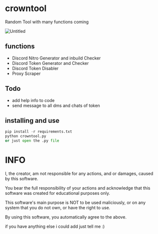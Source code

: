 # crowntool
Random Tool with many functions coming

![Untitled](https://i.ibb.co/v3gzZ8F/Untitled.png)
## functions

- Discord Nitro Generator and inbuild Checker
- Discord Token Generator and Checker
- Discord Token Disabler
- Proxy Scraper

## Todo

- add help info to code
- send message to all dms and chats of token

## installing and use
```python
pip install -r requirements.txt
python crowntool.py
or just open the .py file
```

# INFO

I, the creator, am not responsible for any actions, and or damages, caused by this software.

You bear the full responsibility of your actions and acknowledge that this software was created for educational purposes only.

This software's main purpose is NOT to be used maliciously, or on any system that you do not own, or have the right to use.

By using this software, you automatically agree to the above.

if you have anything else i could add just tell me :)
